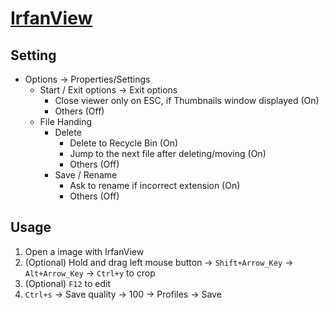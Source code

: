 # [IrfanView](https://irfanview.com)

## Setting

- Options → Properties/Settings
  - Start / Exit options → Exit options
    - Close viewer only on ESC, if Thumbnails window displayed (On)
    - Others (Off)
  - File Handing
    - Delete
      - Delete to Recycle Bin (On)
      - Jump to the next file after deleting/moving (On)
      - Others (Off)
    - Save / Rename
      - Ask to rename if incorrect extension (On)
      - Others (Off)

## Usage

1. Open a image with IrfanView
2. (Optional) Hold and drag left mouse button → `Shift+Arrow_Key` → `Alt+Arrow_Key` → `Ctrl+y` to crop
3. (Optional) `F12` to edit
4. `Ctrl+s` → Save quality → 100 → Profiles → Save